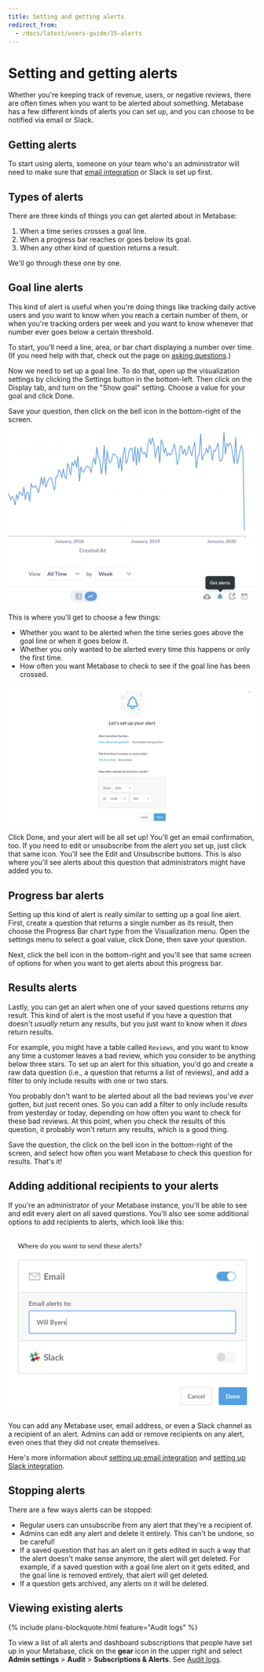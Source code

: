 ```yaml
---
title: Setting and getting alerts
redirect_from:
  - /docs/latest/users-guide/15-alerts
---
```


# Setting and getting alerts

Whether you're keeping track of revenue, users, or negative reviews, there are often times when you want to be alerted about something. Metabase has a few different kinds of alerts you can set up, and you can choose to be notified via email or Slack.

## Getting alerts

To start using alerts, someone on your team who's an administrator will need to make sure that [email integration](../../configuring-metabase/email.md) or Slack is set up first.

## Types of alerts

There are three kinds of things you can get alerted about in Metabase:

1. When a time series crosses a goal line.
2. When a progress bar reaches or goes below its goal.
3. When any other kind of question returns a result.

We'll go through these one by one.

## Goal line alerts

This kind of alert is useful when you're doing things like tracking daily active users and you want to know when you reach a certain number of them, or when you're tracking orders per week and you want to know whenever that number ever goes below a certain threshold.

To start, you'll need a line, area, or bar chart displaying a number over time. (If you need help with that, check out the page on [asking questions](../query-builder/introduction.md).)

Now we need to set up a goal line. To do that, open up the visualization settings by clicking the Settings button in the bottom-left. Then click on the Display tab, and turn on the "Show goal" setting. Choose a value for your goal and click Done.

Save your question, then click on the bell icon in the bottom-right of the screen.

![Get alerts](../images/get-alerts-about-this.png)

This is where you'll get to choose a few things:

- Whether you want to be alerted when the time series goes above the goal line or when it goes below it.
- Whether you only wanted to be alerted every time this happens or only the first time.
- How often you want Metabase to check to see if the goal line has been crossed.

![Goal line alert options](../images/goal-line-options.png)

Click Done, and your alert will be all set up! You'll get an email confirmation, too. If you need to edit or unsubscribe from the alert you set up, just click that same icon. You'll see the Edit and Unsubscribe buttons. This is also where you'll see alerts about this question that administrators might have added you to.

## Progress bar alerts

Setting up this kind of alert is really similar to setting up a goal line alert. First, create a question that returns a single number as its result, then choose the Progress Bar chart type from the Visualization menu. Open the settings menu to select a goal value, click Done, then save your question.

Next, click the bell icon in the bottom-right and you'll see that same screen of options for when you want to get alerts about this progress bar.

## Results alerts

Lastly, you can get an alert when one of your saved questions returns _any_ result. This kind of alert is the most useful if you have a question that doesn't _usually_ return any results, but you just want to know when it _does_ return results.

For example, you might have a table called `Reviews`, and you want to know any time a customer leaves a bad review, which you consider to be anything below three stars. To set up an alert for this situation, you'd go and create a raw data question (i.e., a question that returns a list of reviews), and add a filter to only include results with one or two stars.

You probably don't want to be alerted about all the bad reviews you've _ever_ gotten, but just recent ones. So you can add a filter to only include results from yesterday or today, depending on how often you want to check for these bad reviews. At this point, when you check the results of this question, it probably won't return any results, which is a good thing.

Save the question, the click on the bell icon in the bottom-right of the screen, and select how often you want Metabase to check this question for results. That's it!

## Adding additional recipients to your alerts

If you're an administrator of your Metabase instance, you'll be able to see and edit every alert on all saved questions. You'll also see some additional options to add recipients to alerts, which look like this:

![Recipients](../images/recipients.png)

You can add any Metabase user, email address, or even a Slack channel as a recipient of an alert. Admins can add or remove recipients on any alert, even ones that they did not create themselves.

Here's more information about [setting up email integration](../../configuring-metabase/email.md) and [setting up Slack integration](../../configuring-metabase/slack.md).

## Stopping alerts

There are a few ways alerts can be stopped:

- Regular users can unsubscribe from any alert that they're a recipient of.
- Admins can edit any alert and delete it entirely. This can't be undone, so be careful!
- If a saved question that has an alert on it gets edited in such a way that the alert doesn't make sense anymore, the alert will get deleted. For example, if a saved question with a goal line alert on it gets edited, and the goal line is removed entirely, that alert will get deleted.
- If a question gets archived, any alerts on it will be deleted.

## Viewing existing alerts

{% include plans-blockquote.html feature="Audit logs" %}

To view a list of all alerts and dashboard subscriptions that people have set up in your Metabase, click on the **gear** icon in the upper right and select **Admin settings** > **Audit** > **Subscriptions & Alerts**. See [Audit logs](../../usage-and-performance-tools/audit.md).
